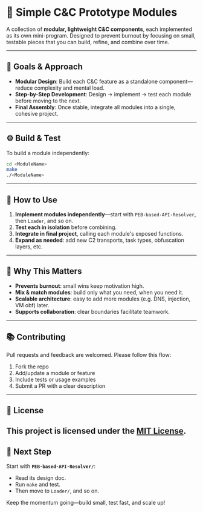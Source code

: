 # 🔧 Simple C&C Prototype Modules

A collection of **modular, lightweight C&C components**, each implemented as its own mini-program. Designed to prevent burnout by focusing on small, testable pieces that you can build, refine, and combine over time.

---

## 🎯 Goals & Approach

- **Modular Design**: Build each C&C feature as a standalone component—reduce complexity and mental load.
- **Step-by-Step Development**: Design → implement → test each module before moving to the next.
- **Final Assembly**: Once stable, integrate all modules into a single, cohesive project.
---

## ⚙️ Build & Test

To build a module independently:

```bash
cd <ModuleName>
make
./<ModuleName>
````
---

## 🧭 How to Use

1. **Implement modules independently**—start with `PEB-based-API-Resolver`, then `Loader`, and so on.
2. **Test each in isolation** before combining.
3. **Integrate in final project**, calling each module's exposed functions.
4. **Expand as needed**: add new C2 transports, task types, obfuscation layers, etc.

---

## 🚀 Why This Matters

* **Prevents burnout**: small wins keep motivation high.
* **Mix & match modules**: build only what you need, when you need it.
* **Scalable architecture**: easy to add more modules (e.g. DNS, injection, VM obf) later.
* **Supports collaboration**: clear boundaries facilitate teamwork.

---

## 📚 Contributing

Pull requests and feedback are welcomed.
Please follow this flow:

1. Fork the repo
2. Add/update a module or feature
3. Include tests or usage examples
4. Submit a PR with a clear description

---

## 📄 License
This project is licensed under the [MIT License](LICENSE).
---

## 🏁 Next Step

Start with **`PEB-based-API-Resolver/`**:

* Read its design doc.
* Run `make` and test.
* Then move to `Loader/`, and so on.

Keep the momentum going—build small, test fast, and scale up!
